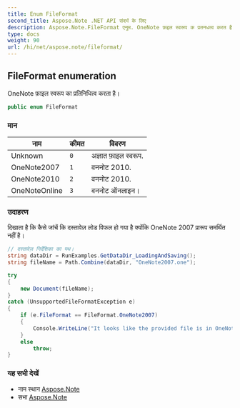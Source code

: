 ```yaml
---
title: Enum FileFormat
second_title: Aspose.Note .NET API संदर्भ के लिए
description: Aspose.Note.FileFormat एनुम. OneNote फ़इल स्वरूप क प्रतनधत्व करत है
type: docs
weight: 90
url: /hi/net/aspose.note/fileformat/
---
```

## FileFormat enumeration

OneNote फ़ाइल स्वरूप का प्रतिनिधित्व करता है।

```csharp
public enum FileFormat
```

### मान

| नाम | कीमत | विवरण |
| --- | --- | --- |
| Unknown | `0` | अज्ञात फ़ाइल स्वरूप. |
| OneNote2007 | `1` | वननोट 2010. |
| OneNote2010 | `2` | वननोट 2010. |
| OneNoteOnline | `3` | वननोट ऑनलाइन। |

### उदाहरण

दिखाता है कि कैसे जांचें कि दस्तावेज़ लोड विफल हो गया है क्योंकि OneNote 2007 प्रारूप समर्थित नहीं है।

```csharp
// दस्तावेज़ निर्देशिका का पथ।
string dataDir = RunExamples.GetDataDir_LoadingAndSaving();
string fileName = Path.Combine(dataDir, "OneNote2007.one");

try
{
    new Document(fileName);
}
catch (UnsupportedFileFormatException e)
{
    if (e.FileFormat == FileFormat.OneNote2007)
    {
        Console.WriteLine("It looks like the provided file is in OneNote 2007 format that is not supported.");
    }
    else
        throw;
}
```

### यह सभी देखें

* नाम स्थान [Aspose.Note](../../aspose.note/)
* सभा [Aspose.Note](../../)


